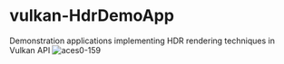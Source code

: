 # vulkan-HdrDemoApp
Demonstration applications implementing HDR rendering techniques in Vulkan API
![aces0-159](https://github.com/Vulkan-FIT/vulkan-HdrDemoApp/assets/56408811/de2410ef-463a-4bbf-89bd-69903cee55ec)
